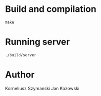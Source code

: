 # Build and compilation

```
make
```

# Running server

```
./build/server
```

# Author
Korneliusz Szymanski
Jan Kozowski